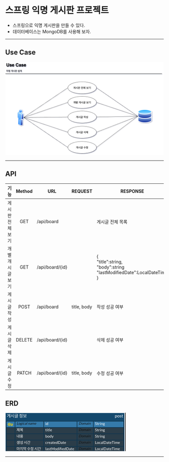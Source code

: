 # 스프링 익명 게시판 프로젝트
* 스프링으로 익명 게시판을 만들 수 있다.
* 데이터베이스는 MongoDB를 사용해 보자.
***


## Use Case
![img](https://github.com/japgo/spring_study/blob/master/AnonymousBoard2/img/%EA%B2%8C%EC%8B%9C%ED%8C%90%20use%20case.drawio.png)
***


## API
|기능|Method|URL|REQUEST|RESPONSE|
|:-:|:----:|---|-------|--------|
|게시판 전체 보기|GET|/api/board| |게시글 전체 목록|
|개별 개시글 보기|GET|/api/board/{id}| |{ <br> "title":string, <br> "body":string <br> "lastModifiedDate":LocalDateTime <br> }|
|게시글 작성|POST|/api/board|title, body|작성 성공 여부|
|게시글 삭제|DELETE|/api/board/{id}| |삭제 성공 여부|
|게시글 수정|PATCH|/api/board/{id}|title, body|수정 성공 여부|


## ERD
![img](https://github.com/japgo/spring_study/blob/master/AnonymousBoard2/img/%E1%84%8B%E1%85%B5%E1%86%A8%E1%84%86%E1%85%A7%E1%86%BC%20%E1%84%80%E1%85%A6%E1%84%89%E1%85%B5%E1%84%91%E1%85%A1%E1%86%AB.png)
***
